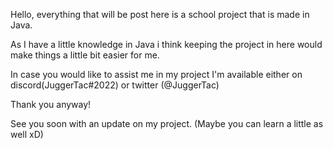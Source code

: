 Hello, everything that will be post here is a school project that is made in Java.

As I have a little knowledge in Java i think keeping the project in here would make things a little bit easier for me.

In case you would like to assist me in my project I'm available either on discord(JuggerTac#2022) or twitter (@JuggerTac)

Thank you anyway!

See you soon with an update on my project. (Maybe you can learn a little as well xD)
